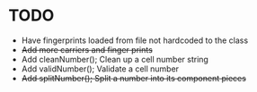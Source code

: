TODO
==============

* Have fingerprints loaded from file not hardcoded to the class
* ~~Add more carriers and finger prints~~
* Add cleanNumber(); Clean up a cell number string
* Add validNumber(); Validate a cell number
* ~~Add splitNumber(); Split a number into its component pieces~~

